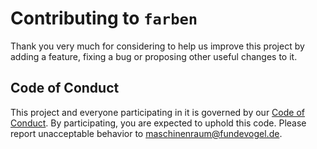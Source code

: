 # Contributing to `farben`

Thank you very much for considering to help us improve this project by adding a feature, fixing a bug or proposing other useful changes to it.

## Code of Conduct

This project and everyone participating in it is governed by our [Code of Conduct](CODE_OF_CONDUCT.md). By participating, you are expected to uphold this code. Please report unacceptable behavior to [maschinenraum@fundevogel.de](mailto:maschinenraum@fundevogel.de).
